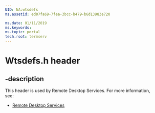 ```yaml
---
UID: NA:wtsdefs
ms.assetid: ed07fa69-7fea-3bcc-b479-b6d13983e720

ms.date: 01/11/2019
ms.keywords: 
ms.topic: portal
tech.root: termserv
---
```


# Wtsdefs.h header


## -description


This header is used by Remote Desktop Services. For more information, see:

- [Remote Desktop Services](../_termserv/index.md)

